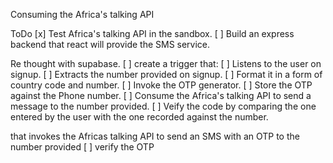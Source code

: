 Consuming the Africa's talking API

ToDo
[x] Test Africa's talking API in the sandbox.
[ ] Build an express backend that react will provide the SMS service.

Re thought with supabase. 
[ ] create a trigger that:
    [ ] Listens to the user on signup.
    [ ] Extracts the number provided on signup. 
    [ ] Format it in a form of country code and number.
    [ ] Invoke the OTP generator.
    [ ] Store the OTP against the Phone number.
    [ ] Consume the Africa's talking API to send a message to the number provided.
    [ ] Veify the code by comparing the one entered by the user with the one recorded against the number.

that invokes the Africas talking API to send an SMS with an OTP to the number provided 
[ ] verify the OTP